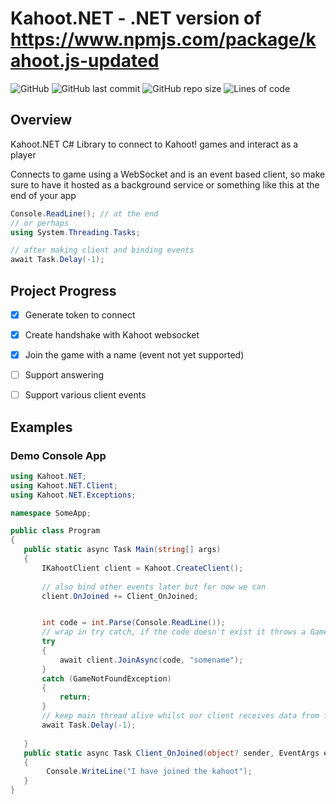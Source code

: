 # Kahoot.NET - .NET version of https://www.npmjs.com/package/kahoot.js-updated

![GitHub](https://img.shields.io/github/license/ac111897/Kahoot.NET)
![GitHub last commit](https://img.shields.io/github/last-commit/ac111897/Kahoot.NET)
![GitHub repo size](https://img.shields.io/github/repo-size/ac111897/Kahoot.NET)
![Lines of code](https://img.shields.io/tokei/lines/github/ac111897/Kahoot.NET)

## Overview
Kahoot.NET C# Library to connect to Kahoot! games and interact as a player

Connects to game using a WebSocket and is an event based client, so make sure to have it hosted as a background service or something like this at the end of your app
```cs
Console.ReadLine(); // at the end
// or perhaps
using System.Threading.Tasks;

// after making client and binding events
await Task.Delay(-1);
```

## Project Progress

- [x] Generate token to connect
- [x] Create handshake with Kahoot websocket

- [x] Join the game with a name (event not yet supported)
- [ ] Support answering
- [ ] Support various client events

## Examples 

### Demo Console App
```cs
using Kahoot.NET;
using Kahoot.NET.Client;
using Kahoot.NET.Exceptions;

namespace SomeApp;

public class Program 
{
   public static async Task Main(string[] args)
   {
       IKahootClient client = Kahoot.CreateClient();
       
       // also bind other events later but for now we can 
       client.OnJoined += Client_OnJoined;


       int code = int.Parse(Console.ReadLine());
       // wrap in try catch, if the code doesn't exist it throws a GameNotFoundException
       try 
       {
           await client.JoinAsync(code, "somename");
       }
       catch (GameNotFoundException) 
       {
           return;
       }
       // keep main thread alive whilst our client receives data from the websocket in a background thread
       await Task.Delay(-1);
       
   }
   public static async Task Client_OnJoined(object? sender, EventArgs e)
   {
        Console.WriteLine("I have joined the kahoot");
   }
}

```
